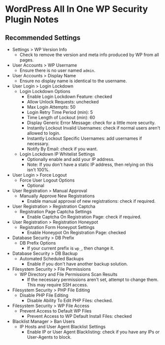 # WordPress All In One WP Security Plugin Notes


## Recommended Settings

* Settings > WP Version Info
  + Check to remove the version and meta info produced by WP from all pages.
* User Accounts > WP Username
  + Ensure there is no user named `admin`.
* User Accounts > Display Name
  + Ensure no display name is identical to the username.
* User Login > Login Lockdown
  + Login Lockdown Options
    - Enable Login Lockdown Feature: checked
    - Allow Unlock Requests: unchecked
    - Max Login Attempts: 50
    - Login Retry Time Period (min): 5
    - Time Length of Lockout (min): 60
    - Display Generic Error Message: check for a little more security.
    - Instantly Lockout Invalid Usernames: check if normal users aren't allowed to login.
    - Instantly Lockout Specific Usernames: add usernames if necessary.
    - Notify By Email: check if you want.
  + Login Lockdown IP Whitelist Settings
    - Optionally enable and add your IP address.
    - Note: If you don't have a static IP address, then relying on this isn't 100%.
* User Login > Force Logout
  + Force User Logout Options
    - Optional
* User Registration > Manual Approval
  + Manually Approve New Registrations
    - Enable manual approval of new registrations: check if required.
* User Registration > Registration Captcha
  + Registration Page Captcha Settings
    - Enable Captcha On Registration Page: check if required.
* User Registration > Registration Honeypot
  + Registration Form Honeypot Settings
    - Enable Honeypot On Registration Page: checked
* Database Security > DB Prefix
  + DB Prefix Options
    - If your current prefix is `wp_`, then change it.
* Database Security > DB Backup
  + Automated Scheduled Backups
    - Enable if you don't have another backup solution.
* Filesystem Security > File Permissions
  + WP Directory and File Permissions Scan Results
    - If the necessary permissions aren't set, attempt to change them.  This may
      require SSH access.
* Filesystem Security > PHP File Editing
  + Disable PHP File Editing
    - Disable Ability To Edit PHP Files: checked.
* Filesystem Security > WP File Access
  + Prevent Access to Default WP Files
    - Prevent Access to WP Default Install Files: checked
* Blacklist Manager > Ban Users
  + IP Hosts and User Agent Blacklist Settings
    - Enable IP or User Agent Blacklisting: check if you have any IPs or User-Agents
      to block.
